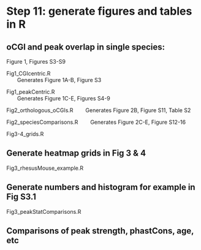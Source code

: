 # Step 11: generate figures and tables in R

## oCGI and peak overlap in single species:
Figure 1, Figures S3-S9  

Fig1_CGIcentric.R  
&emsp;&emsp;Generates Figure 1A-B, Figure S3  

Fig1_peakCentric.R  
&emsp;&emsp;Generates Figure 1C-E, Figures S4-9  

Fig2_orthologous_oCGIs.R
&emsp;&emsp;Generates Figure 2B, Figure S11, Table S2

Fig2_speciesComparisons.R
&emsp;&emsp;Generates Figure 2C-E, Figure S12-16

Fig3-4_grids.R 
## Generate heatmap grids in Fig 3 & 4

Fig3_rhesusMouse_example.R
## Generate numbers and histogram for example in Fig S3.1

Fig3_peakStatComparisons.R
## Comparisons of peak strength, phastCons, age, etc
